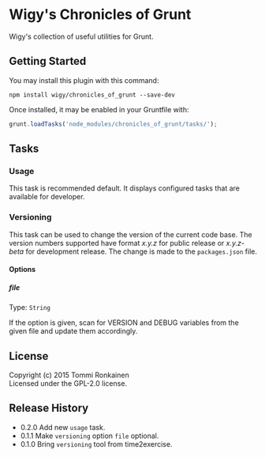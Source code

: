 # Wigy's Chronicles of Grunt

Wigy's collection of useful utilities for Grunt.

## Getting Started

You may install this plugin with this command:
```shell
npm install wigy/chronicles_of_grunt --save-dev
```

Once installed, it may be enabled in your Gruntfile with:
```js
grunt.loadTasks('node_modules/chronicles_of_grunt/tasks/');
```

## Tasks

### Usage

This task is recommended default. It displays configured tasks that are
available for developer.

### Versioning

This task can be used to change the version of the current code base.
The version numbers supported have format *x.y.z* for public release or
*x.y.z-beta* for development release. The change is made to the `packages.json`
file.
#### Options
##### file
Type: `String`

If the option is given, scan for VERSION and DEBUG variables from the given
file and update them accordingly.

## License

Copyright (c) 2015 Tommi Ronkainen  
Licensed under the GPL-2.0 license.

## Release History

* 0.2.0 Add new `usage` task.
* 0.1.1 Make `versioning` option `file` optional.
* 0.1.0 Bring `versioning` tool from time2exercise.
